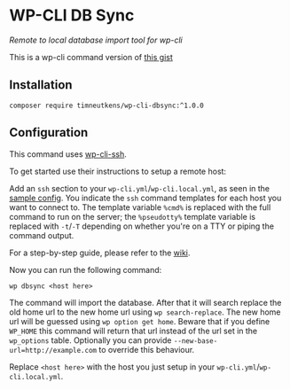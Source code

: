 # WP-CLI DB Sync
*Remote to local database import tool for wp-cli*

This is a wp-cli command version of [this gist](https://gist.github.com/timneutkens/32c9bcd7d8576e663958ed4b1389c1dc)

## Installation
`composer require timneutkens/wp-cli-dbsync:^1.0.0`

## Configuration
This command uses [wp-cli-ssh](https://github.com/xwp/wp-cli-ssh).

To get started use their instructions to setup a remote host:

Add an `ssh` section to your `wp-cli.yml`/`wp-cli.local.yml`, as seen in the [sample config](wp-cli.sample.yml).
You indicate the `ssh` command templates for each host you want to connect to. The template variable `%cmd%` is 
replaced with the full command to run on the server; the `%pseudotty%` template variable is replaced 
with `-t`/`-T` depending on whether you're on a TTY or piping the command output.

For a step-by-step guide, please refer to the [wiki](https://github.com/x-team/wp-cli-ssh/wiki/Configuring-the-plugin).


Now you can run the following command:

`wp dbsync <host here>`

The command will import the database. After that it will search replace the old home url to the new home url using `wp search-replace`.
The new home url will be guessed using `wp option get home`.
Beware that if you define `WP_HOME` this command will return that url instead of the url set in the `wp_options` table.
Optionally you can provide `--new-base-url=http://example.com` to override this behaviour.

Replace `<host here>` with the host you just setup in your `wp-cli.yml`/`wp-cli.local.yml`.
